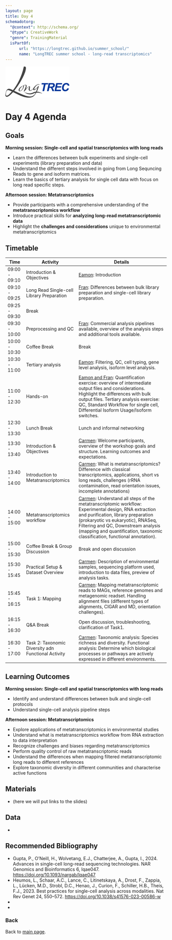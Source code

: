 ```yaml
---
layout: page
title: Day 4
schemadotorg:
  "@context": http://schema.org/
  "@type": CreativeWork
  "genre": TrainingMaterial
  isPartOf:
      url: "https://longtrec.github.io/summer_school/"
      name: "LongTREC summer school - long-read transcriptomics"
---
```


<img src="../assets/logos/LongTREC_logo_FINAL.png" width="200" />

# Day 4 Agenda

## Goals
**Morning session: Single-cell and spatial transcriptomics with long reads** 
* Learn the differences between bulk experiments and single-cell experiments (library preparation and data)
* Understand the different steps involved in going from Long Sequncing Reads to gene and isoform matrices.
* Learn the basics of tertiary analysis for single cell data with focus on long read specific steps.


**Afternoon session: Metatranscriptomics** 
* Provide participants with a comprehensive understanding of the **metatranscriptomics workflow**
* Introduce practical skills for **analyzing long-read metatranscriptomic data**
* Highlight the **challenges and considerations** unique to environmental metatranscriptomics


## Timetable

| Time          | Activity                | Details                                                                                                                                       |
| --------------------- | --------------------------------- | ----------------------------------------------------------------------------------------------------------------------------------------------------------------- |
| 09:00 - 09:10 | Introduction & Objectives         | <u>Eamon</u>: Introduction                                                                                                     |
| 09:10 - 09:25 | Long Read Single-cell Library Preparation    | <u>Fran</u>:  Differences between bulk library preparation and single-cell library preparation.                                                                                                            |
| 09:25 - 09:30 | Break       |                                                                                                                                                                    |
| 09:30 - 10:00 | Preprocessing and QC    | <u>Fran</u>: Commercial analysis pipelines available, overview of the analysis steps and additional tools available.                                                                                          |
| 10:00 - 10:30 | Coffee Break       | Break                                                                                                                                                                    |
| 10:30 - 11:00 | Tertiary analysis   | <u>Eamon</u>: Filtering, QC, cell typing, gene level analysis, isoform level analysis.                                                  |
| 11:00 - 12:30 | Hands-on    | <u>Eamon and Fran</u>: Quantification exercise: overview of intermediate output files and considerations. Highlight the differences with bulk output files. Tertiary analysis exercise: QC, Standard Workflow for single cell, Differential Isoform Usage/Isoform switches.   |
| 12:30 - 13:30 | Lunch Break | Lunch and informal networking                                                                                                       |
| 13:30 - 13:40 | Introduction & Objectives | <u>Carmen</u>: Welcome participants, overview of the workshop goals and structure. Learning outcomes and expectations.                                                                                                                     |
| 13:40 - 14:00 | Introduction to Metatranscriptomics  |<u>Carmen</u>: What is metatranscriptomics? Difference with classical transcriptomics, applications, short vs long reads, challenges (rRNA contamination, read orientation issues, incomplete annotations)                                                                           |
| 14:00 - 15:00 | Metatranscriptomics workflow  | <u>Carmen</u>: Understand all steps of the metatranscriptomic workflow: Experimental design, RNA extraction and purification, library preparation  (prokaryotic vs eukaryotic), RNASeq, Filtering and QC, Downstream analysis (mapping and quantification, taxonomic classification, functional annotation).        |
| 15:00 - 15:30 | Coffee Break & Group Discussion    | Break and open discussion |
| 15:30 - 15:45 | Practical Setup & Dataset Overview    | <u>Carmen</u>: Description of environmental samples, sequencing platform used, introduction to data files, preview of analysis tasks.                                                                                                                                                       |
| 15:45 - 16:15 | Task 1: Mapping | <u>Carmen</u>: Mapping metatranscriptomic reads to MAGs, reference genomes and metagenomic readset. Handling alignment files (different types of alignments, CIGAR and MD, orientation challenges).                                                               |
| 16:15 - 16:30 | Q&A Break | Open discussion, troubleshooting, clarification of Task1.                                                                                                                                                      |
| 16:30 - 17:00 | Task 2: Taxonomic Diversity adn Functional Activity | <u>Carmen</u>: Taxonomic analysis: Species richness and diversity. Functional analysis: Determine which biological processes or pathways are actively expressed in different environments. 


## Learning Outcomes
**Morning session: Single-cell and spatial transcriptomics with long reads** 
* Identify and understand differences between bulk and single-cell protocols
* Understand single-cell analysis pipeline steps


**Afternoon session: Metatranscriptomics** 
* Explore applications of metatranscriptomics in environmental studies
* Understand what is metatranscriptomics workflow from RNA extraction to data interpretation
* Recognize challenges and biases regarding metatranscriptomics
* Perform quality control of raw metatranscriptomic reads
* Understand the differences when mapping filtered metatranscriptomic long reads to different references
* Explore taxonomic diversity in different communities and characterise active functions


## Materials
* (here we will put links to the slides)


## Data
* 


## Recommended Bibliography
* Gupta, P., O’Neill, H., Wolvetang, E.J., Chatterjee, A., Gupta, I., 2024. Advances in single-cell long-read sequencing technologies. NAR Genomics and Bioinformatics 6, lqae047. https://doi.org/10.1093/nargab/lqae047
* Heumos, L., Schaar, A.C., Lance, C., Litinetskaya, A., Drost, F., Zappia, L., Lücken, M.D., Strobl, D.C., Henao, J., Curion, F., Schiller, H.B., Theis, F.J., 2023. Best practices for single-cell analysis across modalities. Nat Rev Genet 24, 550–572. https://doi.org/10.1038/s41576-023-00586-w
*
*

### Back

Back to [main page](../index.md).
